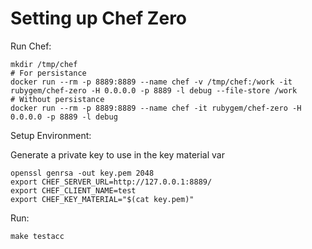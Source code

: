 # Setting up Chef Zero

Run Chef:

```
mkdir /tmp/chef
# For persistance
docker run --rm -p 8889:8889 --name chef -v /tmp/chef:/work -it rubygem/chef-zero -H 0.0.0.0 -p 8889 -l debug --file-store /work
# Without persistance
docker run --rm -p 8889:8889 --name chef -it rubygem/chef-zero -H 0.0.0.0 -p 8889 -l debug
```

Setup Environment:

Generate a private key to use in the key material var

```
openssl genrsa -out key.pem 2048
export CHEF_SERVER_URL=http://127.0.0.1:8889/
export CHEF_CLIENT_NAME=test
export CHEF_KEY_MATERIAL="$(cat key.pem)"
```

Run: 

```
make testacc
```
